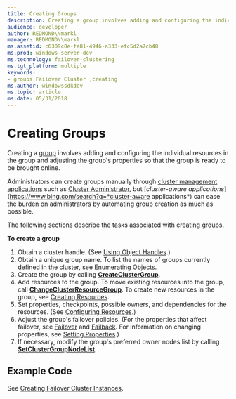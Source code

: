 ```yaml
---
title: Creating Groups
description: Creating a group involves adding and configuring the individual resources in the group and adjusting the group's properties so that the group is ready to be brought online.
audience: developer
author: REDMOND\\markl
manager: REDMOND\\markl
ms.assetid: c6309c0e-fe81-4946-a333-efc5d2a7cb48
ms.prod: windows-server-dev
ms.technology: failover-clustering
ms.tgt_platform: multiple
keywords:
- groups Failover Cluster ,creating
ms.author: windowssdkdev
ms.topic: article
ms.date: 05/31/2018
---
```


# Creating Groups

Creating a [group](groups.md) involves adding and configuring the individual resources in the group and adjusting the group's properties so that the group is ready to be brought online.

Administrators can create groups manually through [cluster management applications](cluster-management-applications.md) such as [Cluster Administrator](cluster-administrator.md), but [*cluster-aware applications*](https://www.bing.com/search?q=*cluster-aware applications*) can ease the burden on administrators by automating group creation as much as possible.

The following sections describe the tasks associated with creating groups.

**To create a group**

1.  Obtain a cluster handle. (See [Using Object Handles](using-object-handles.md).)
2.  Obtain a unique group name. To list the names of groups currently defined in the cluster, see [Enumerating Objects](enumerating-objects.md).
3.  Create the group by calling [**CreateClusterGroup**](/previous-versions/windows/desktop/api/ClusAPI/nc-clusapi-pclusapi_create_cluster_group).
4.  Add resources to the group. To move existing resources into the group, call [**ChangeClusterResourceGroup**](/previous-versions/windows/desktop/api/ClusAPI/nc-clusapi-pclusapi_change_cluster_resource_group). To create new resources in the group, see [Creating Resources](creating-resources.md).
5.  Set properties, checkpoints, possible owners, and dependencies for the resources. (See [Configuring Resources](configuring-resources.md).)
6.  Adjust the group's failover policies. (For the properties that affect failover, see [Failover](failover.md) and [Failback](failback.md). For information on changing properties, see [Setting Properties](setting-properties.md).)
7.  If necessary, modify the group's preferred owner nodes list by calling [**SetClusterGroupNodeList**](/previous-versions/windows/desktop/api/ClusAPI/nc-clusapi-pclusapi_set_cluster_group_node_list).

## Example Code

See [Creating Failover Cluster Instances](creating-virtual-servers.md).

 

 





